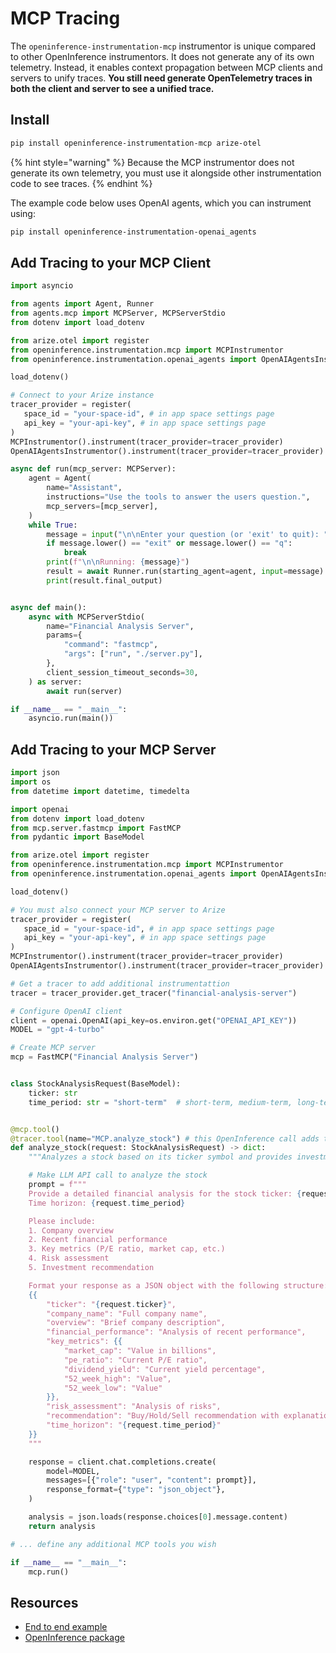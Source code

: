 # MCP Tracing

The `openinference-instrumentation-mcp` instrumentor is unique compared to other OpenInference instrumentors. It does not generate any of its own telemetry. Instead, it enables context propagation between MCP clients and servers to unify traces. **You still need generate OpenTelemetry traces in both the client and server to see a unified trace.**

## Install <a href="#install" id="install"></a>

```bash
pip install openinference-instrumentation-mcp arize-otel
```

{% hint style="warning" %}
Because the MCP instrumentor does not generate its own telemetry, you must use it alongside other instrumentation code to see traces.
{% endhint %}

The example code below uses OpenAI agents, which you can instrument using:

```bash
pip install openinference-instrumentation-openai_agents
```

## Add Tracing to your MCP Client <a href="#add-tracing-to-your-mcp-client" id="add-tracing-to-your-mcp-client"></a>

```python
import asyncio

from agents import Agent, Runner
from agents.mcp import MCPServer, MCPServerStdio
from dotenv import load_dotenv

from arize.otel import register
from openinference.instrumentation.mcp import MCPInstrumentor
from openinference.instrumentation.openai_agents import OpenAIAgentsInstrumentor

load_dotenv()

# Connect to your Arize instance
tracer_provider = register(
   space_id = "your-space-id", # in app space settings page
   api_key = "your-api-key", # in app space settings page
)
MCPInstrumentor().instrument(tracer_provider=tracer_provider)
OpenAIAgentsInstrumentor().instrument(tracer_provider=tracer_provider)

async def run(mcp_server: MCPServer):
    agent = Agent(
        name="Assistant",
        instructions="Use the tools to answer the users question.",
        mcp_servers=[mcp_server],
    )
    while True:
        message = input("\n\nEnter your question (or 'exit' to quit): ")
        if message.lower() == "exit" or message.lower() == "q":
            break
        print(f"\n\nRunning: {message}")
        result = await Runner.run(starting_agent=agent, input=message)
        print(result.final_output)


async def main():
    async with MCPServerStdio(
        name="Financial Analysis Server",
        params={
            "command": "fastmcp",
            "args": ["run", "./server.py"],
        },
        client_session_timeout_seconds=30,
    ) as server:
        await run(server)

if __name__ == "__main__":
    asyncio.run(main())
```

## Add Tracing to your MCP Server

```python
import json
import os
from datetime import datetime, timedelta

import openai
from dotenv import load_dotenv
from mcp.server.fastmcp import FastMCP
from pydantic import BaseModel

from arize.otel import register
from openinference.instrumentation.mcp import MCPInstrumentor
from openinference.instrumentation.openai_agents import OpenAIAgentsInstrumentor

load_dotenv()

# You must also connect your MCP server to Arize
tracer_provider = register(
   space_id = "your-space-id", # in app space settings page
   api_key = "your-api-key", # in app space settings page
)
MCPInstrumentor().instrument(tracer_provider=tracer_provider)
OpenAIAgentsInstrumentor().instrument(tracer_provider=tracer_provider)

# Get a tracer to add additional instrumentattion
tracer = tracer_provider.get_tracer("financial-analysis-server")

# Configure OpenAI client
client = openai.OpenAI(api_key=os.environ.get("OPENAI_API_KEY"))
MODEL = "gpt-4-turbo"

# Create MCP server
mcp = FastMCP("Financial Analysis Server")


class StockAnalysisRequest(BaseModel):
    ticker: str
    time_period: str = "short-term"  # short-term, medium-term, long-term


@mcp.tool()
@tracer.tool(name="MCP.analyze_stock") # this OpenInference call adds tracing to this method
def analyze_stock(request: StockAnalysisRequest) -> dict:
    """Analyzes a stock based on its ticker symbol and provides investment recommendations."""

    # Make LLM API call to analyze the stock
    prompt = f"""
    Provide a detailed financial analysis for the stock ticker: {request.ticker}
    Time horizon: {request.time_period}

    Please include:
    1. Company overview
    2. Recent financial performance
    3. Key metrics (P/E ratio, market cap, etc.)
    4. Risk assessment
    5. Investment recommendation

    Format your response as a JSON object with the following structure:
    {{
        "ticker": "{request.ticker}",
        "company_name": "Full company name",
        "overview": "Brief company description",
        "financial_performance": "Analysis of recent performance",
        "key_metrics": {{
            "market_cap": "Value in billions",
            "pe_ratio": "Current P/E ratio",
            "dividend_yield": "Current yield percentage",
            "52_week_high": "Value",
            "52_week_low": "Value"
        }},
        "risk_assessment": "Analysis of risks",
        "recommendation": "Buy/Hold/Sell recommendation with explanation",
        "time_horizon": "{request.time_period}"
    }}
    """

    response = client.chat.completions.create(
        model=MODEL,
        messages=[{"role": "user", "content": prompt}],
        response_format={"type": "json_object"},
    )

    analysis = json.loads(response.choices[0].message.content)
    return analysis

# ... define any additional MCP tools you wish

if __name__ == "__main__":
    mcp.run()
```

## Resources <a href="#resources" id="resources"></a>

* [End to end example](https://github.com/Arize-ai/phoenix/tree/main/tutorials/mcp/tracing_between_mcp_client_and_server)
* [OpenInference package](https://github.com/Arize-ai/openinference/tree/main/python/instrumentation/openinference-instrumentation-mcp)

###

